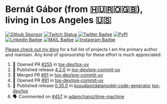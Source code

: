 # Bernát Gábor (from 🇭🇺🇷🇴🇬🇧), living in Los Angeles 🇺🇸

[![Github Sponsor](https://img.shields.io/static/v1?label=Sponsor&message=%E2%9D%A4&logo=GitHub&link=https://github.com/sponsors/gaborbernat&style=flat-square)](https://github.com/sponsors/gaborbernat)
[![Twitch Status](https://img.shields.io/twitch/status/gaborbernat?style=flat-square)](https://www.twitch.tv/gaborbernat)
[![Twitter Badge](https://img.shields.io/badge/-@gjbernat-1ca0f1?style=flat-square&labelColor=1ca0f1&logo=twitter&logoColor=white&link=https://twitter.com/gjbernat)](https://twitter.com/gjbernat)
[![PyPI](https://img.shields.io/badge/-gaborbernat-0073b7?style=flat-square&logo=Python&logoColor=white&link=https://pypi.org/user/gaborbernat/)](https://pypi.org/user/gaborbernat/)
[![Linkedin Badge](https://img.shields.io/badge/-gaborbernat-blue?style=flat-square&logo=Linkedin&logoColor=white&link=https://www.linkedin.com/in/gaborbernat/)](https://www.linkedin.com/in/gaborbernat/)
[![MAIL Badge](https://img.shields.io/badge/-gaborjbernat@gmail.com-c14438?style=flat-square&logo=Gmail&logoColor=white&link=mailto:gaborjbernat@gmail.com)](mailto:gaborjbernat@gmail.com)
[![Instagram Badge](https://img.shields.io/badge/-@gabor__bernat-845EC2?style=flat-square&labelColor=white&logo=Instagram&link=https://instagram.com/gabor_bernat/)](https://instagram.com/gabor_bernat)

[Please check out my blog](https://bernat.tech/about/) for a full list of projects I am the primary author and maintain.
Any kind of sponsorship for these effort is much appreciated.

<!--START_SECTION:activity-->

1. 💪 Opened PR [#255](https://github.com/tox-dev/tox-uv/pull/255) in [tox-dev/tox-uv](https://github.com/tox-dev/tox-uv)
2. 🚀 Published release [4.2.0](https://github.com/tox-dev/pre-commit-uv/releases/tag/4.2.0) in [tox-dev/pre-commit-uv](https://github.com/tox-dev/pre-commit-uv)
3. 🎉 Merged PR [#91](https://github.com/tox-dev/pre-commit-uv/pull/91) in [tox-dev/pre-commit-uv](https://github.com/tox-dev/pre-commit-uv)
4. 💪 Opened PR [#91](https://github.com/tox-dev/pre-commit-uv/pull/91) in [tox-dev/pre-commit-uv](https://github.com/tox-dev/pre-commit-uv)
5. 🚀 Published release [0.35.0](https://github.com/koxudaxi/datamodel-code-generator/releases/tag/0.35.0) in [koxudaxi/datamodel-code-generator](https://github.com/koxudaxi/datamodel-code-generator)
   [tox-dev/tox](https://github.com/tox-dev/tox)
5. 🗣 Commented on [#457](https://github.com/adamchainz/time-machine/pull/457#issuecomment-2197730644) in
[adamchainz/time-machine](https://github.com/adamchainz/time-machine)
<!--END_SECTION:activity-->
